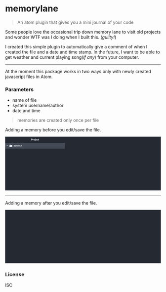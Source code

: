 # memorylane
> An atom plugin that gives you a mini journal of your code

Some people love the occasional trip down memory lane to visit old projects and wonder WTF was I doing when I built this. (_guilty!_)

I created this simple plugin to automatically give a comment of when I created the file and a date and time stamp. In the future, I want to be able to get weather and current playing song(_if any_) from your computer.
____
At the moment this package works in two ways only with newly created javascript files in Atom.

### Parameters
* name of file
* system username/author
* date and time

> memories are created only once per file

Adding a memory before you edit/save the file.


![timeline before edit](https://raw.githubusercontent.com/Kowus/atom-memorylane/sss/tl-save-first.gif)

____

Adding a memory after you edit/save the file.

![timeline after edit](https://raw.githubusercontent.com/Kowus/atom-memorylane/sss/tl-edit-first.gif)

### License
ISC